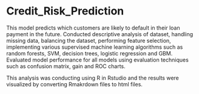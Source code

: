 # Credit_Risk_Prediction
This model predicts which customers are likely to default in their loan payment in the future. Conducted descriptive analysis of dataset, handling missing data, balancing the dataset, performing feature selection, implementing various supervised machine learning algorithms such as random forests, SVM, decision trees, logistic regression and GBM. Evaluated model performance for all models using evaluation techniques such as confusion matrix, gain and ROC charts. 

This analysis was conducting using R in Rstudio and the results were visualized by converting Rmakrdown files to html files.

